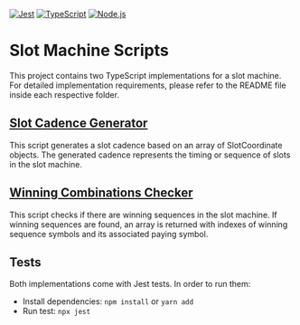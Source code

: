[![Jest](https://img.shields.io/badge/tested_with-jest-99424f?logo=jest)](https://jestjs.io/)
[![TypeScript](https://img.shields.io/badge/built_with-TypeScript-007ACC?logo=typescript)](https://www.typescriptlang.org/)
[![Node.js](https://img.shields.io/badge/Node.js-18.x-339933?logo=node.js)](https://nodejs.org/)

# Slot Machine Scripts

This project contains two TypeScript implementations for a slot machine. For detailed implementation requirements, please refer to the README file inside each respective folder.

## [Slot Cadence Generator](./Cadence/README.md)

This script generates a slot cadence based on an array of SlotCoordinate objects. The generated cadence represents the timing or sequence of slots in the slot machine.

## [Winning Combinations Checker](./Winning%20Combinations/README.md)

This script checks if there are winning sequences in the slot machine. If winning sequences are found, an array is returned with indexes of winning sequence symbols and its associated paying symbol.

## Tests

Both implementations come with Jest tests. In order to run them:
- Install dependencies:  `npm install`  or  `yarn add`
- Run test: `npx jest`
